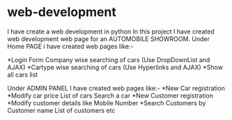 # web-development
I have create a web development in python 
In this project I have created web development web page for an AUTOMOBILE SHOWROOM.
Under Home PAGE i have created web pages like:-

*Login Form Company wise searching of cars (Use DropDownList and AJAX) 
*Cartype wise searching of cars (Use Hyperlinks and AJAX) 
*Show all cars list

Under ADMIN PANEL I have created web pages like:-
*New Car registration
*Modify car price List of cars Search a car 
*New Customer registration
*Modify customer details like Mobile Number 
*Search Customers by Customer name List of customers etc
